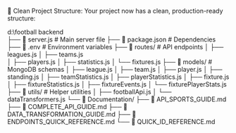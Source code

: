 📁 Clean Project Structure:
Your project now has a clean, production-ready structure:

d:\football backend\
├── 📄 server.js                        # Main server file
├── 📄 package.json                     # Dependencies
├── 📄 .env                            # Environment variables
├── 📂 routes/                          # API endpoints
│   ├── leagues.js
│   ├── teams.js  
│   ├── players.js
│   ├── statistics.js
│   └── fixtures.js
├── 📂 models/                          # MongoDB schemas
│   ├── league.js
│   ├── team.js
│   ├── player.js
│   ├── standing.js
│   ├── teamStatistics.js
│   ├── playerStatistics.js
│   ├── fixture.js
│   ├── fixtureStatistics.js
│   ├── fixtureEvents.js
│   └── fixturePlayerStats.js
├── 📂 utils/                           # Helper utilities
│   ├── footballApi.js
│   └── dataTransformers.js
└── 📂 Documentation/
    ├── 📄 API_SPORTS_GUIDE.md
    ├── 📄 COMPLETE_API_GUIDE.md
    ├── 📄 DATA_TRANSFORMATION_GUIDE.md
    ├── 📄 ENDPOINTS_QUICK_REFERENCE.md
    └── 📄 QUICK_ID_REFERENCE.md